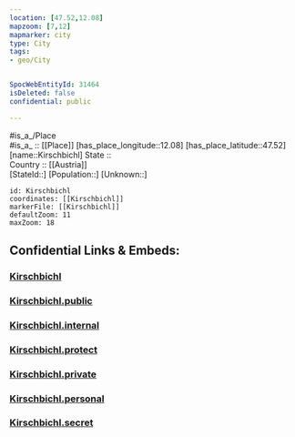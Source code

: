 ```yaml
---
location: [47.52,12.08] 
mapzoom: [7,12] 
mapmarker: city 
type: City
tags:
- geo/City


SpocWebEntityId: 31464
isDeleted: false
confidential: public

---
```

#is_a_/Place  
#is_a_ :: [[Place]] 
[has_place_longitude::12.08] 
[has_place_latitude::47.52] 
[name::Kirschbichl] 
State ::  
Country :: [[Austria]]  
[StateId::] 
[Population::] 
[Unknown::] 


```leaflet
id: Kirschbichl
coordinates: [[Kirschbichl]] 
markerFile: [[Kirschbichl]] 
defaultZoom: 11 
maxZoom: 18
```


## Confidential Links & Embeds: 

### [Kirschbichl](/_Standards/Earth/Continent/Europe/Europe~Central/Austria/Austrias_States/Tirol/City/Kirschbichl.md) 

### [Kirschbichl.public](/_public/Earth/Continent/Europe/Europe~Central/Austria/Austrias_States/Tirol/City/Kirschbichl.public.md) 

### [Kirschbichl.internal](/_internal/Earth/Continent/Europe/Europe~Central/Austria/Austrias_States/Tirol/City/Kirschbichl.internal.md) 

### [Kirschbichl.protect](/_protect/Earth/Continent/Europe/Europe~Central/Austria/Austrias_States/Tirol/City/Kirschbichl.protect.md) 

### [Kirschbichl.private](/_private/Earth/Continent/Europe/Europe~Central/Austria/Austrias_States/Tirol/City/Kirschbichl.private.md) 

### [Kirschbichl.personal](/_personal/Earth/Continent/Europe/Europe~Central/Austria/Austrias_States/Tirol/City/Kirschbichl.personal.md) 

### [Kirschbichl.secret](/_secret/Earth/Continent/Europe/Europe~Central/Austria/Austrias_States/Tirol/City/Kirschbichl.secret.md)

